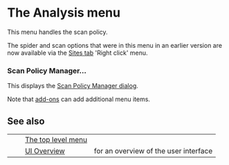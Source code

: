 # The Analysis menu #

This menu handles the scan policy.

The spider and scan options that were in this menu in an earlier version are now available via the [Sites tab][] 'Right click' menu.

### Scan Policy Manager... ###

This displays the [Scan Policy Manager dialog][].

Note that [add-ons][] can add additional menu items.

## See also ##

<table> 
 <tbody>
  <tr>
   <td>&nbsp;&nbsp;&nbsp;&nbsp;</td>
   <td> <a href="HelpUiTlmenuTlmenu" rel="nofollow">The top level menu</a></td>
   <td></td>
  </tr> 
  <tr>
   <td>&nbsp;&nbsp;&nbsp;&nbsp;</td>
   <td> <a href="HelpUiOverview" rel="nofollow">UI Overview</a></td>
   <td>for an overview of the user interface</td>
  </tr> 
 </tbody>
</table>


[Sites tab]: HelpUiTabsSites
[Scan Policy Manager dialog]: HelpUiDialogsScanpolicymgr
[add-ons]: HelpStartConceptsAddons